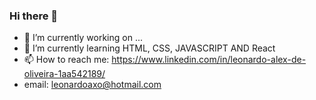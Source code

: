 ### Hi there 👋



- 🔭 I’m currently working on ...
- 🌱 I’m currently learning HTML, CSS, JAVASCRIPT AND React
- 📫 How to reach me: https://www.linkedin.com/in/leonardo-alex-de-oliveira-1aa542189/
- email: leonardoaxo@hotmail.com

